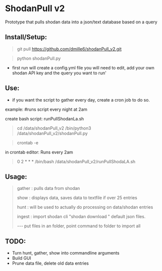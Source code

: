# ShodanPull v2
Prototype that pulls shodan data into a json/text database based on a query

## Install/Setup:
> git pull https://github.com/dmille6/shodanPull_v2.git

> python shodanPull.py

- first run will create a config.yml file you will need to edit, add your own shodan API key and the query you want to run'

## Use:
- if you want the script to gather every day, create a cron job to do so. 

example:  #runs script every night at 2am

create bash script: runPullShodanLa.sh
> cd /data/shodanPull_v2
> /bin/python3 /data/shodanPull_v2/shodanPull.py

> crontab -e

in crontab editor: Runs every 2am
> 0 2 * * * /bin/bash /data/shodanPull_v2/runPullShodaLA.sh
 
## Usage:

> gather : pulls data from shodan
> 
> show : displays data, saves data to textfile if over 25 entries
>
> hunt : will be used to actually do processing on data/shodan entries
>
> ingest : import shodan cli "shodan download <arguments>" default json files.
> 
>  --- put files in an folder, point command to folder to import all

## TODO:
- Turn hunt, gather, show into commandline arguments
- Build GUI
- Prune data file, delete old data entries
